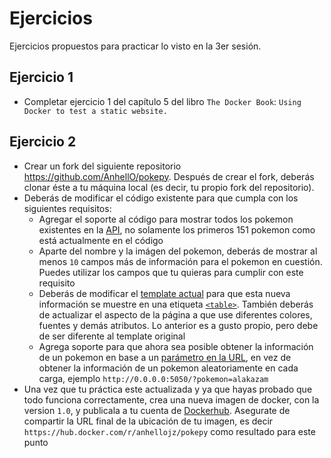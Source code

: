 # Ejercicios

Ejercicios propuestos para practicar lo visto en la 3er sesión.

## Ejercicio 1

- Completar ejercicio 1 del capítulo 5 del libro `The Docker Book`: `Using Docker to test a static website.`

## Ejercicio 2

- Crear un fork del siguiente repositorio <https://github.com/AnhellO/pokepy>. Después de crear el fork, deberás clonar éste a tu máquina local (es decir, tu propio fork del repositorio).
- Deberás de modificar el código existente para que cumpla con los siguientes requisitos:
  - Agregar el soporte al código para mostrar todos los pokemon existentes en la [API](https://pokeapi.co/), no solamente los primeros 151 pokemon como está actualmente en el código
  - Aparte del nombre y la imágen del pokemon, deberás de mostrar al menos `10` campos más de información para el pokemon en cuestión. Puedes utilizar los campos que tu quieras para cumplir con este requisito
  - Deberás de modificar el [template actual](https://github.com/AnhellO/pokepy/blob/master/templates/index.html) para que esta nueva información se muestre en una etiqueta [`<table>`](https://www.w3schools.com/html/html_tables.asp). También deberás de actualizar el aspecto de la página a que use diferentes colores, fuentes y demás atributos. Lo anterior es a gusto propio, pero debe de ser diferente al template original
  - Agrega soporte para que ahora sea posible obtener la información de un pokemon en base a un [parámetro en la URL](https://en.wikipedia.org/wiki/Query_string), en vez de obtener la información de un pokemon aleatoriamente en cada carga, ejemplo `http://0.0.0.0:5050/?pokemon=alakazam`
- Una vez que tu práctica este actualizada y ya que hayas probado que todo funciona correctamente, crea una nueva imagen de docker, con la version `1.0`, y publicala a tu cuenta de [Dockerhub](https://hub.docker.com/). Asegurate de compartir la URL final de la ubicación de tu imagen, es decir `https://hub.docker.com/r/anhellojz/pokepy` como resultado para este punto
